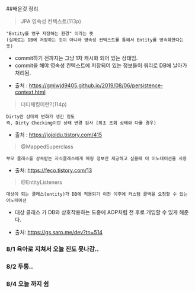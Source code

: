 ##배운것 정리

> JPA 영속성 컨텍스트(113p)

    "Entity를 영구 저장하는 환경" 이라는 뜻
    (실제로는 DB에 저장하는 것이 아니라 영속성 컨텍스트를 통해서 Entity를 영속화한다는 뜻)
- commit하기 전까지는 그냥 1차 캐시화 되어 있는 상태임.
- commit을 해야 영속성 컨텍스트에 저장되어 있는 정보들이 쿼리로 DB에 날아가 처리됨.   
 
* 출처 : https://gmlwjd9405.github.io/2019/08/06/persistence-context.html

> 더티체킹이란?(114p)

    Dirty란 상태의 변화가 생긴 정도
    즉, Dirty Checking이란 상태 변경 검사 (최초 조회 상태와 다를 경우)
* 출처 : https://jojoldu.tistory.com/415

> @MappedSuperclass

    부모 클래스를 상속받는 자식클래스에게 매핑 정보만 제공하고 싶을때 이 어노테이션을 사용
    
* 출처: https://feco.tistory.com/13

> @EntityListeners

    대상이 되는 클래스(entity)가 DB에 적용되기 이전 이후에 커스텀 콜백을 요청할 수 있는 어노테이션

- 대상 클래스 가 DB와 상호작용하는 도중에 AOP처럼 전 후로 개입할 수 있게 해준다.

* 출처: https://gs.saro.me/dev?tn=514

### 8/1 육아로 지쳐서 오늘 진도 못나감..
### 8/2 두통..
### 8/4 오늘 까지 쉼